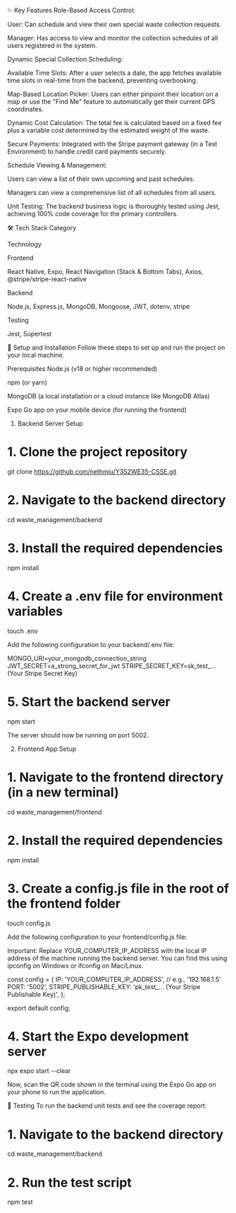 ✨ Key Features
Role-Based Access Control:

User: Can schedule and view their own special waste collection requests.

Manager: Has access to view and monitor the collection schedules of all users registered in the system.

Dynamic Special Collection Scheduling:

Available Time Slots: After a user selects a date, the app fetches available time slots in real-time from the backend, preventing overbooking.

Map-Based Location Picker: Users can either pinpoint their location on a map or use the "Find Me" feature to automatically get their current GPS coordinates.

Dynamic Cost Calculation: The total fee is calculated based on a fixed fee plus a variable cost determined by the estimated weight of the waste.

Secure Payments: Integrated with the Stripe payment gateway (in a Test Environment) to handle credit card payments securely.

Schedule Viewing & Management:

Users can view a list of their own upcoming and past schedules.

Managers can view a comprehensive list of all schedules from all users.

Unit Testing: The backend business logic is thoroughly tested using Jest, achieving 100% code coverage for the primary controllers.

🛠️ Tech Stack
Category

Technology

Frontend

React Native, Expo, React Navigation (Stack & Bottom Tabs), Axios, @stripe/stripe-react-native

Backend

Node.js, Express.js, MongoDB, Mongoose, JWT, dotenv, stripe

Testing

Jest, Supertest

🚀 Setup and Installation
Follow these steps to set up and run the project on your local machine.

Prerequisites
Node.js (v18 or higher recommended)

npm (or yarn)

MongoDB (a local installation or a cloud instance like MongoDB Atlas)

Expo Go app on your mobile device (for running the frontend)

1. Backend Server Setup
# 1. Clone the project repository
git clone https://github.com/nethmiu/Y3S2WE35-CSSE.git

# 2. Navigate to the backend directory
cd waste_management/backend

# 3. Install the required dependencies
npm install

# 4. Create a .env file for environment variables
touch .env

Add the following configuration to your backend/.env file:

MONGO_URI=your_mongodb_connection_string
JWT_SECRET=a_strong_secret_for_jwt
STRIPE_SECRET_KEY=sk_test_... (Your Stripe Secret Key)

# 5. Start the backend server
npm start

The server should now be running on port 5002.

2. Frontend App Setup
# 1. Navigate to the frontend directory (in a new terminal)
cd waste_management/frontend

# 2. Install the required dependencies
npm install

# 3. Create a config.js file in the root of the frontend folder
touch config.js

Add the following configuration to your frontend/config.js file:

Important: Replace YOUR_COMPUTER_IP_ADDRESS with the local IP address of the machine running the backend server. You can find this using ipconfig on Windows or ifconfig on Mac/Linux.

const config = {
    IP: 'YOUR_COMPUTER_IP_ADDRESS', // e.g., '192.168.1.5'
    PORT: '5002',
    STRIPE_PUBLISHABLE_KEY: 'pk_test_... (Your Stripe Publishable Key)',
};

export default config;

# 4. Start the Expo development server
npx expo start --clear

Now, scan the QR code shown in the terminal using the Expo Go app on your phone to run the application.

🧪 Testing
To run the backend unit tests and see the coverage report:

# 1. Navigate to the backend directory
cd waste_management/backend

# 2. Run the test script
npm test
